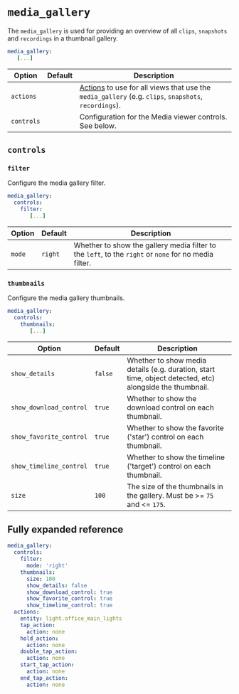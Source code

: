 # `media_gallery`

The `media_gallery` is used for providing an overview of all `clips`, `snapshots` and `recordings` in a thumbnail gallery.

```yaml
media_gallery:
   [...]
```

| Option | Default | Description |
| - | - | - |
| `actions` | | [Actions](actions.md) to use for all views that use the `media_gallery` (e.g. `clips`, `snapshots`, `recordings`). |
| `controls` | | Configuration for the Media viewer controls. See below. |

## `controls`

### `filter`

Configure the media gallery filter.

```yaml
media_gallery:
  controls:
    filter:
       [...]
```

| Option | Default | Description |
| - | - | - |
| `mode` | `right` | Whether to show the gallery media filter to the `left`, to the `right` or `none` for no media filter. |

### `thumbnails`

Configure the media gallery thumbnails.

```yaml
media_gallery:
  controls:
    thumbnails:
       [...]
```

| Option | Default | Description |
| - | - | - |
| `show_details` | `false` | Whether to show media details (e.g. duration, start time, object detected, etc) alongside the thumbnail.|
| `show_download_control` | `true` | Whether to show the download control on each thumbnail.|
| `show_favorite_control` | `true` | Whether to show the favorite ('star') control on each thumbnail.|
| `show_timeline_control` | `true` | Whether to show the timeline ('target') control on each thumbnail.|
| `size` | `100` | The size of the thumbnails in the gallery. Must be &gt;= `75` and &lt;= `175`.|

## Fully expanded reference

[](common/expanded-warning.md ':include')

```yaml
media_gallery:
  controls:
    filter:
      mode: 'right'
    thumbnails:
      size: 100
      show_details: false
      show_download_control: true
      show_favorite_control: true
      show_timeline_control: true
  actions:
    entity: light.office_main_lights
    tap_action:
      action: none
    hold_action:
      action: none
    double_tap_action:
      action: none
    start_tap_action:
      action: none
    end_tap_action:
      action: none
```
